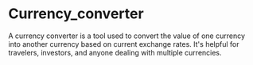 # Currency_converter
 A currency converter is a tool used to convert the value of one currency into another currency based on current exchange rates. It's helpful for travelers, investors, and anyone dealing with multiple currencies.
